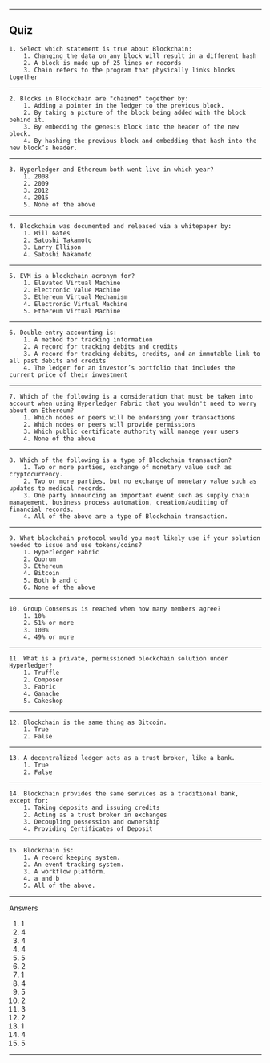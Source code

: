 ------------
**Quiz**
------------
    1. Select which statement is true about Blockchain:
        1. Changing the data on any block will result in a different hash
        2. A block is made up of 25 lines or records
        3. Chain refers to the program that physically links blocks together
------------
    2. Blocks in Blockchain are "chained" together by:
		1. Adding a pointer in the ledger to the previous block.
		2. By taking a picture of the block being added with the block behind it.
		3. By embedding the genesis block into the header of the new block.
		4. By hashing the previous block and embedding that hash into the new block’s header.
------------
    3. Hyperledger and Ethereum both went live in which year?
    	1. 2008
    	2. 2009
    	3. 2012
    	4. 2015
    	5. None of the above
------------
    4. Blockchain was documented and released via a whitepaper by:
    	1. Bill Gates
    	2. Satoshi Takamoto
    	3. Larry Ellison
    	4. Satoshi Nakamoto
------------
    5. EVM is a blockchain acronym for?
    	1. Elevated Virtual Machine
    	2. Electronic Value Machine
    	3. Ethereum Virtual Mechanism
    	4. Electronic Virtual Machine
    	5. Ethereum Virtual Machine
------------
    6. Double-entry accounting is:
    	1. A method for tracking information
    	2. A record for tracking debits and credits
    	3. A record for tracking debits, credits, and an immutable link to all past debits and credits
    	4. The ledger for an investor’s portfolio that includes the current price of their investment
------------
    7. Which of the following is a consideration that must be taken into account when using Hyperledger Fabric that you wouldn't need to worry about on Ethereum?
		1. Which nodes or peers will be endorsing your transactions
		2. Which nodes or peers will provide permissions
		3. Which public certificate authority will manage your users
		4. None of the above
------------
    8. Which of the following is a type of Blockchain transaction?
		1. Two or more parties, exchange of monetary value such as cryptocurrency.
		2. Two or more parties, but no exchange of monetary value such as updates to medical records.
		3. One party announcing an important event such as supply chain management, business process automation, creation/auditing of financial records.
		4. All of the above are a type of Blockchain transaction.
------------
    9. What blockchain protocol would you most likely use if your solution needed to issue and use tokens/coins?
		1. Hyperledger Fabric
		2. Quorum
		3. Ethereum
		4. Bitcoin
		5. Both b and c
		6. None of the above
------------
    10. Group Consensus is reached when how many members agree?
		1. 10%
		2. 51% or more
		3. 100%
		4. 49% or more
------------
    11. What is a private, permissioned blockchain solution under Hyperledger?
		1. Truffle
		2. Composer
		3. Fabric
		4. Ganache
		5. Cakeshop
------------
    12. Blockchain is the same thing as Bitcoin.
		1. True
		2. False
------------
    13. A decentralized ledger acts as a trust broker, like a bank.
		1. True
		2. False
------------
    14. Blockchain provides the same services as a traditional bank, except for:
		1. Taking deposits and issuing credits
		2. Acting as a trust broker in exchanges
		3. Decoupling possession and ownership
		4. Providing Certificates of Deposit
------------
    15. Blockchain is:
		1. A record keeping system.
		2. An event tracking system.
		3. A workflow platform.
		4. a and b
		5. All of the above.
------------
Answers
1) 1
2) 4
3) 4
4) 4
5) 5
6) 2
7) 1
8) 4
9) 5
10) 2
11) 3
12) 2
13) 1
14) 4
15) 5
------------
